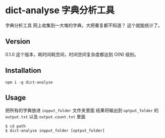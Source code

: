 dict-analyse 字典分析工具
============

字典分析工具
网上收集到一大堆的字典，大把重复都不知道？
这个就能统计了。

## Version 
0.1.0
这个版本，耗时间耗空间，时间空间复杂度都达到 O(N) 级别。

## Installation
```
npm i -g dict-analyse
```

## Usage
把所有的字典放进  ```inpput_folder``` 文件夹里面
结果将输出到 ```optput_folder``` 的 ```output.txt``` 以及 ```output.count.txt``` 里面

```
$ cd path
$ dict-analyse inpput_folder [optput_folder]
```


